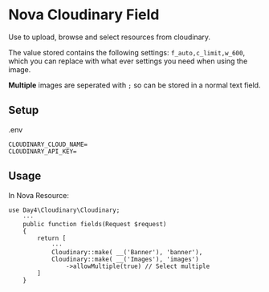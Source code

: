 # Nova Cloudinary Field

Use to upload, browse and select resources from cloudinary.

The value stored contains the following settings: `f_auto,c_limit,w_600`, which you can replace with what ever settings you need when using the image.

**Multiple** images are seperated with `;` so can be stored in a normal text field.

## Setup

.env
```
CLOUDINARY_CLOUD_NAME=
CLOUDINARY_API_KEY=
```


## Usage

In Nova Resource:

```
use Day4\Cloudinary\Cloudinary;
    ···
    public function fields(Request $request)
    {
        return [
            ···
            Cloudinary::make( __('Banner'), 'banner'),
            Cloudinary::make( __('Images'), 'images')
                ->allowMultiple(true) // Select multiple
        ]
    }
```